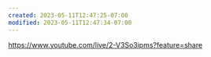 ```yaml
---
created: 2023-05-11T12:47:25-07:00
modified: 2023-05-11T12:47:34-07:00
---
```


https://www.youtube.com/live/2-V3So3ipms?feature=share
